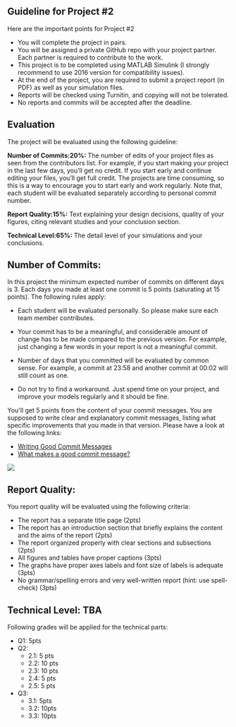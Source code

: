 ## Guideline for Project #2

Here are the important points for Project #2

- You will complete the project in pairs. 
- You will be assigned a private GitHub repo with your project partner. Each partner is required to contribute to the work.
- This project is to be completed using MATLAB Simulink (I strongly recommend to use 2016 version for compatibility issues).
- At the end of the project, you are required to submit a project report (in PDF) as well as your simulation files.
- Reports will be checked using Turnitin, and copying will not be tolerated.
- No reports and commits will be accepted after the deadline.

## Evaluation

The project will be evaluated using the following guideline:

**Number of Commits:20%:** The number of edits of your project files as seen from the contributors list. For example, if you start making your project in the last few days, you’ll get no credit. If you start early and continue editing your files, you’ll get full credit. The projects are time consuming, so this is a way to encourage you to start early and work regularly. Note that, each student will be evaluated separately according to personal commit number.

**Report Quality:15%:** Text explaining your design decisions, quality of your figures, citing relevant studies and your conclusion section.

**Technical Level:65%:** The detail level of your simulations and your conclusions.

## Number of Commits:

In this project the minimum expected number of commits on different days is 3. Each days you made at least one commit is 5 points (saturating at 15 points).  The following rules apply:

- Each student will be evaluated personally. So please make sure each team member contributes.

- Your commit has to be a meaningful, and considerable amount of change has to be made compared to the previous version. For example, just changing a few words in your report is not a meaningful commit.

- Number of days that you committed will be evaluated by common sense. For example, a commit at 23:58 and another commit at 00:02 will still count as one.

- Do not try to find a workaround. Just spend time on your project, and improve your models regularly and it should be fine.

You'll get 5 points from the content of your commit messages. You are supposed to write clear and explanatory commit messages, listing what  specific improvements that you made in that version. Please have a look at the following links:

- [Writing Good Commit Messages](https://vip.wordpress.com/documentation/commit-messages/)
- [What makes a good commit message?](https://hackernoon.com/what-makes-a-good-commit-message-995d23687ad#.o13dxmu3u)

![](https://imgs.xkcd.com/comics/git_commit.png)

## Report Quality:

You report quality will be evaluated using the following criteria:

- The report has a separate title page (2pts)
- The report has an introduction section that briefly explains the content and the aims of the report (2pts)
- The report organized properly with clear sections and subsections (2pts)
- All figures and tables have proper captions (3pts)
- The graphs have proper axes labels and font size of labels is adequate (3pts)
- No grammar/spelling errors and very well-written report (hint: use spell-check) (3pts)

## Technical Level: TBA

Following grades will be applied for the technical parts:

- Q1: 5pts
- Q2:
    - 2.1: 5 pts
    - 2.2: 10 pts
    - 2.3: 10 pts
    - 2.4: 5 pts
    - 2.5: 5 pts
- Q3:
    - 3.1: 5pts
    - 3.2: 10pts
    - 3.3: 10pts
